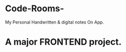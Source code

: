 # Code-Rooms-
My Personal Handwritten &amp; digital notes On App.


<h1>A major FRONTEND project.</h1>
